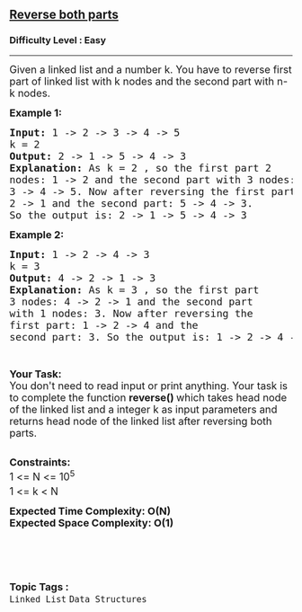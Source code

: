 <h2><a href="https://www.geeksforgeeks.org/problems/reverse-both-parts--170647/1?page=1&category=Linked%20List&status=unsolved&sortBy=difficulty">Reverse both parts</a></h2><h3>Difficulty Level : Easy</h3><hr><div class="problems_problem_content__Xm_eO"><p><span style="font-size:18px">Given a linked list and a number k. You have to reverse first part of linked list with k nodes and the second part with n-k nodes.</span></p>

<p><span style="font-size:18px"><strong>Example 1:</strong></span></p>

<pre><span style="font-size:18px"><strong>Input: </strong>1 -&gt; 2 -&gt; 3 -&gt; 4 -&gt; 5</span><span style="font-size:18px">
k = 2<strong>
Output: </strong>2 -&gt; 1 -&gt; 5 -&gt; 4 -&gt; 3<strong>
Explanation: </strong>As k = 2 , so the first part 2
nodes: 1 -&gt; 2 and the second part with 3 nodes:
3 -&gt; 4 -&gt; 5. Now after reversing the first part: 
2 -&gt; 1 and the second part: 5 -&gt; 4 -&gt; 3.
So the output is: 2 -&gt; 1 -&gt; 5 -&gt; 4 -&gt; 3</span></pre>

<p><span style="font-size:18px"><strong>Example 2:</strong></span></p>

<pre><span style="font-size:18px"><strong>Input: </strong>1 -&gt; 2 -&gt; 4 -&gt; 3</span>
<span style="font-size:18px">k = 3
<strong>Output: </strong>4 -&gt; 2 -&gt; 1 -&gt; 3
<strong>Explanation: </strong>As k = 3 , so the first part 
3 nodes: 4 -&gt; 2 -&gt; 1 and the second part
with 1 nodes: 3. Now after reversing the 
first part: 1 -&gt; 2 -&gt; 4 and the 
second part: 3. So the output is: 1 -&gt; 2 -&gt; 4 -&gt; 3</span>
</pre>

<p>&nbsp;</p>

<p><span style="font-size:18px"><strong>Your Task:</strong><br>
You don't need to read input or print anything. Your task is to complete the function&nbsp;<strong>reverse()&nbsp;</strong>which takes head node of the linked list and a integer k&nbsp;as input parameters and returns head node of the linked list after reversing both parts.&nbsp;</span></p>

<p><br>
<span style="font-size:18px"><strong>Constraints:</strong><br>
1 &lt;= N &lt;= 10<sup>5&nbsp;</sup><br>
1 &lt;= k &lt; N<sup>&nbsp;</sup></span></p>

<p><strong><span style="font-size:18px">Expected Time Complexity: O(N)<br>
Expected Space Complexity: O(1)</span></strong></p>

<p><br>
&nbsp;</p>
</div><br><p><span style=font-size:18px><strong>Topic Tags : </strong><br><code>Linked List</code>&nbsp;<code>Data Structures</code>&nbsp;